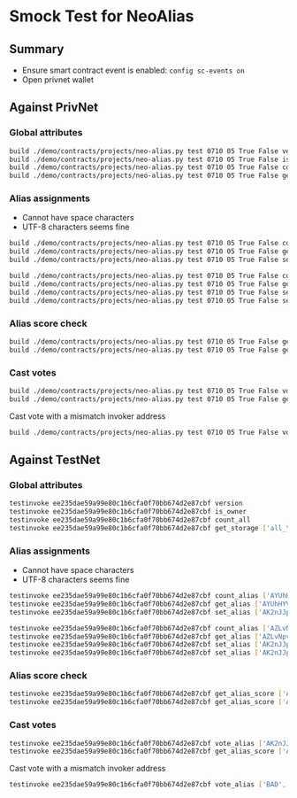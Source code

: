 # Smock Test for NeoAlias

## Summary

* Ensure smart contract event is enabled: `config sc-events on`
* Open privnet wallet

## Against PrivNet

### Global attributes

``` sh
build ./demo/contracts/projects/neo-alias.py test 0710 05 True False version
build ./demo/contracts/projects/neo-alias.py test 0710 05 True False is_owner
build ./demo/contracts/projects/neo-alias.py test 0710 05 True False count_all
build ./demo/contracts/projects/neo-alias.py test 0710 05 True False get_storage ['all_\x00']
```

### Alias assignments

* Cannot have space characters
* UTF-8 characters seems fine

``` sh
build ./demo/contracts/projects/neo-alias.py test 0710 05 True False count_alias ['AYUhHYViEoXEWeLQsXU9y1taps4nvjAHiy']
build ./demo/contracts/projects/neo-alias.py test 0710 05 True False get_alias ['AYUhHYViEoXEWeLQsXU9y1taps4nvjAHiy',0]
build ./demo/contracts/projects/neo-alias.py test 0710 05 True False set_alias ['AK2nJJpJr6o664CWJKi1QRXjqeic2zRp8y','AYUhHYViEoXEWeLQsXU9y1taps4nvjAHiy','ayu']

build ./demo/contracts/projects/neo-alias.py test 0710 05 True False count_alias ['AZLvNpvTmDvEL4Qc5AH64vniSJe11LHzWU']
build ./demo/contracts/projects/neo-alias.py test 0710 05 True False get_alias ['AZLvNpvTmDvEL4Qc5AH64vniSJe11LHzWU',0]
build ./demo/contracts/projects/neo-alias.py test 0710 05 True False set_alias ['AK2nJJpJr6o664CWJKi1QRXjqeic2zRp8y','AZLvNpvTmDvEL4Qc5AH64vniSJe11LHzWU','azrel.adams']
build ./demo/contracts/projects/neo-alias.py test 0710 05 True False set_alias ['AK2nJJpJr6o664CWJKi1QRXjqeic2zRp8y','AZLvNpvTmDvEL4Qc5AH64vniSJe11LHzWU','azrel.adams签名']
```

### Alias score check

``` sh
build ./demo/contracts/projects/neo-alias.py test 0710 05 True False get_alias_score ['AYUhHYViEoXEWeLQsXU9y1taps4nvjAHiy',0]
build ./demo/contracts/projects/neo-alias.py test 0710 05 True False get_alias_score ['AZLvNpvTmDvEL4Qc5AH64vniSJe11LHzWU',0]
```

### Cast votes

```sh
build ./demo/contracts/projects/neo-alias.py test 0710 05 True False vote_alias ['AK2nJJpJr6o664CWJKi1QRXjqeic2zRp8y','AYUhHYViEoXEWeLQsXU9y1taps4nvjAHiy',0,1]
build ./demo/contracts/projects/neo-alias.py test 0710 05 True False get_alias_score ['AYUhHYViEoXEWeLQsXU9y1taps4nvjAHiy',0]
```

Cast vote with a mismatch invoker address

```sh
build ./demo/contracts/projects/neo-alias.py test 0710 05 True False vote_alias ['BAD','AYUhHYViEoXEWeLQsXU9y1taps4nvjAHiy',0,1]
```

## Against TestNet

### Global attributes

``` sh
testinvoke ee235dae59a99e80c1b6cfa0f70bb674d2e87cbf version
testinvoke ee235dae59a99e80c1b6cfa0f70bb674d2e87cbf is_owner
testinvoke ee235dae59a99e80c1b6cfa0f70bb674d2e87cbf count_all
testinvoke ee235dae59a99e80c1b6cfa0f70bb674d2e87cbf get_storage ['all_\x00']
```

### Alias assignments

* Cannot have space characters
* UTF-8 characters seems fine

``` sh
testinvoke ee235dae59a99e80c1b6cfa0f70bb674d2e87cbf count_alias ['AYUhHYViEoXEWeLQsXU9y1taps4nvjAHiy']
testinvoke ee235dae59a99e80c1b6cfa0f70bb674d2e87cbf get_alias ['AYUhHYViEoXEWeLQsXU9y1taps4nvjAHiy',0]
testinvoke ee235dae59a99e80c1b6cfa0f70bb674d2e87cbf set_alias ['AK2nJJpJr6o664CWJKi1QRXjqeic2zRp8y','AYUhHYViEoXEWeLQsXU9y1taps4nvjAHiy','ayu']

testinvoke ee235dae59a99e80c1b6cfa0f70bb674d2e87cbf count_alias ['AZLvNpvTmDvEL4Qc5AH64vniSJe11LHzWU']
testinvoke ee235dae59a99e80c1b6cfa0f70bb674d2e87cbf get_alias ['AZLvNpvTmDvEL4Qc5AH64vniSJe11LHzWU',0]
testinvoke ee235dae59a99e80c1b6cfa0f70bb674d2e87cbf set_alias ['AK2nJJpJr6o664CWJKi1QRXjqeic2zRp8y','AZLvNpvTmDvEL4Qc5AH64vniSJe11LHzWU','azrel.adams']
testinvoke ee235dae59a99e80c1b6cfa0f70bb674d2e87cbf set_alias ['AK2nJJpJr6o664CWJKi1QRXjqeic2zRp8y','AZLvNpvTmDvEL4Qc5AH64vniSJe11LHzWU','azrel.adams签名']
```

### Alias score check

``` sh
testinvoke ee235dae59a99e80c1b6cfa0f70bb674d2e87cbf get_alias_score ['AYUhHYViEoXEWeLQsXU9y1taps4nvjAHiy',0]
testinvoke ee235dae59a99e80c1b6cfa0f70bb674d2e87cbf get_alias_score ['AZLvNpvTmDvEL4Qc5AH64vniSJe11LHzWU',0]
```

### Cast votes

```sh
testinvoke ee235dae59a99e80c1b6cfa0f70bb674d2e87cbf vote_alias ['AK2nJJpJr6o664CWJKi1QRXjqeic2zRp8y','AYUhHYViEoXEWeLQsXU9y1taps4nvjAHiy',0,1]
testinvoke ee235dae59a99e80c1b6cfa0f70bb674d2e87cbf get_alias_score ['AYUhHYViEoXEWeLQsXU9y1taps4nvjAHiy',0]
```

Cast vote with a mismatch invoker address

```sh
testinvoke ee235dae59a99e80c1b6cfa0f70bb674d2e87cbf vote_alias ['BAD','AYUhHYViEoXEWeLQsXU9y1taps4nvjAHiy',0,1]
```